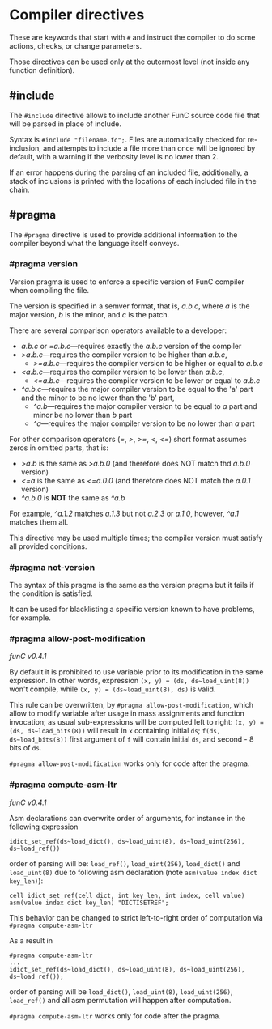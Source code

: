 # Compiler directives

These are keywords that start with `#` and instruct the compiler to do some actions, checks, or change parameters.

Those directives can be used only at the outermost level (not inside any function definition).

## #include

The `#include` directive allows to include another FunC source code file that will be parsed in place of include.

Syntax is `#include "filename.fc";`. Files are automatically checked for re-inclusion, and attempts to include
a file more than once will be ignored by default, with a warning if the verbosity level is no lower than 2.

If an error happens during the parsing of an included file, additionally, a stack of inclusions is printed with the locations
of each included file in the chain.

## #pragma

The `#pragma` directive is used to provide additional information to the compiler beyond what the language itself conveys.

### #pragma version

Version pragma is used to enforce a specific version of FunC compiler when compiling the file.

The version is specified in a semver format, that is, *a.b.c*, where *a* is the major version, *b* is the minor, and *c* is the patch.

There are several comparison operators available to a developer:

* *a.b.c* or *=a.b.c*—requires exactly the *a.b.c* version of the compiler
* *>a.b.c*—requires the compiler version to be higher than *a.b.c*,
  * *>=a.b.c*—requires the compiler version to be higher or equal to *a.b.c*
* *\<a.b.c*—requires the compiler version to be lower than *a.b.c*,
  * *<=a.b.c*—requires the compiler version to be lower or equal to *a.b.c*
* *^a.b.c*—requires the major compiler version to be equal to the 'a' part and the minor to be no lower than the 'b' part,
  * *^a.b*—requires the major compiler version to be equal to *a* part and minor be no lower than *b* part
  * *^a*—requires the major compiler version to be no lower than *a* part

For other comparison operators (*=*, *>*, *>=*, *<*, *<=*) short format assumes zeros in omitted parts, that is:

* *>a.b* is the same as *>a.b.0* (and therefore does NOT match thd *a.b.0* version)
* *<=a* is the same as *<=a.0.0* (and therefore does NOT match the *a.0.1* version)
* *^a.b.0* is **NOT** the same as *^a.b*

For example, *^a.1.2* matches *a.1.3* but not *a.2.3* or *a.1.0*, however, *^a.1* matches them all.

This directive may be used multiple times; the compiler version must satisfy all provided conditions.

### #pragma not-version

The syntax of this pragma is the same as the version pragma but it fails if the condition is satisfied.

It can be used for blacklisting a specific version known to have problems, for example.

### #pragma allow-post-modification

*funC v0.4.1*

By default it is prohibited to use variable prior to its modification in the same expression. In other words, expression `(x, y) = (ds, ds~load_uint(8))` won't compile, while `(x, y) = (ds~load_uint(8), ds)` is valid.

This rule can be overwritten, by `#pragma allow-post-modification`, which allow to modify variable after usage in mass assignments and function invocation; as usual sub-expressions will be computed left to right: `(x, y) = (ds, ds~load_bits(8))` will result in `x` containing initial `ds`; `f(ds, ds~load_bits(8))` first argument of `f` will contain initial `ds`, and second - 8 bits of `ds`.

`#pragma allow-post-modification` works only for code after the pragma.

### #pragma compute-asm-ltr

*funC v0.4.1*

Asm declarations can overwrite order of arguments, for instance in the following expression

```func
idict_set_ref(ds~load_dict(), ds~load_uint(8), ds~load_uint(256), ds~load_ref())
```

order of parsing will be: `load_ref()`, `load_uint(256)`, `load_dict()` and `load_uint(8)` due to following asm declaration (note `asm(value index dict key_len)`):

```func
cell idict_set_ref(cell dict, int key_len, int index, cell value) asm(value index dict key_len) "DICTISETREF";
```

This behavior can be changed to strict left-to-right order of computation via `#pragma compute-asm-ltr`

As a result in

```func
#pragma compute-asm-ltr
...
idict_set_ref(ds~load_dict(), ds~load_uint(8), ds~load_uint(256), ds~load_ref());
```

order of parsing will be `load_dict()`, `load_uint(8)`, `load_uint(256)`, `load_ref()` and all asm permutation will happen after computation.

`#pragma compute-asm-ltr` works only for code after the pragma.
